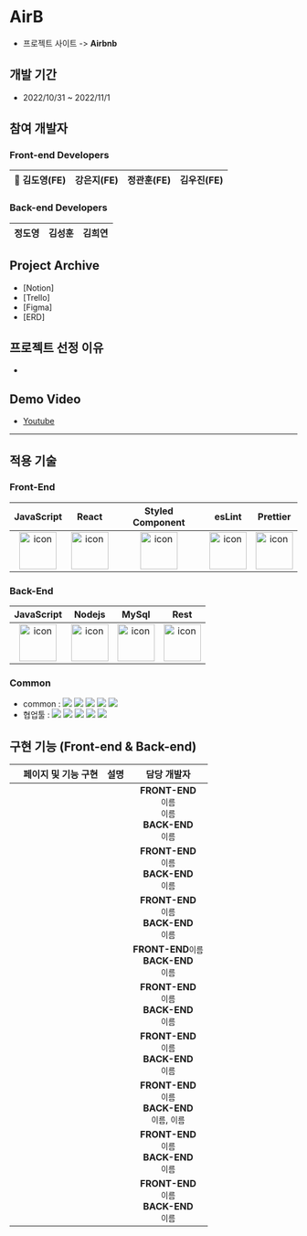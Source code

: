 # AirB

- 프로젝트 사이트 -> **Airbnb**

## 개발 기간

- 2022/10/31 ~ 2022/11/1

## 참여 개발자

### Front-end Developers

|👑 김도영(FE)|강은지(FE)|정관훈(FE)|김우진(FE)|
| :--: | :--: | :--: | :--: |


### Back-end Developers

|정도영|김성훈|김희연|
| :--: | :--: | :--: |


## Project Archive

- [Notion]
- [Trello]
- [Figma]
- [ERD]

## 프로젝트 선정 이유

- 

## Demo Video
- [Youtube](https://youtu.be/satdp1W4fBg)

---

## 적용 기술

### Front-End

|JavaScript|React|Styled Component|esLint|Prettier|
| :--: | :--: | :--: | :--: | :--: |
| <img src="https://techstack-generator.vercel.app/js-icon.svg" alt="icon" width="65" height="65" /> | <img src="https://techstack-generator.vercel.app/react-icon.svg" alt="icon" width="65" height="65" /> | <img src="https://techstack-generator.vercel.app/sass-icon.svg" alt="icon" width="65" height="65" /></div> | <img src="https://techstack-generator.vercel.app/eslint-icon.svg" alt="icon" width="65" height="65" /> | <img src="https://techstack-generator.vercel.app/prettier-icon.svg" alt="icon" width="65" height="65" /> |

### Back-End

|JavaScript|Nodejs|MySql|Rest|
| :--: | :--: | :--: | :--: |
| <img src="https://techstack-generator.vercel.app/js-icon.svg" alt="icon" width="65" height="65" /> | <img src="https://techstack-generator.vercel.app/nginx-icon.svg" alt="icon" width="65" height="65" /> | <img src="https://techstack-generator.vercel.app/mysql-icon.svg" alt="icon" width="65" height="65" /> | <img src="https://techstack-generator.vercel.app/restapi-icon.svg" alt="icon" width="65" height="65" /> |

### Common

- common : <img src="https://img.shields.io/badge/Git-F05032?style=flat&logo=Git&logoColor=white"/> <img src="https://img.shields.io/badge/GitHub-181717?style=flat&logo=GitHub&logoColor=white"/> <img src="https://img.shields.io/badge/AWS-232F3E?style=flat&logo=AmazonAWS&logoColor=white"/> <img src="https://img.shields.io/badge/ESLint-4B32C3?style=flat&logo=AmazonAWS&logoColor=white"/> <img src="https://img.shields.io/badge/Prettier-F7B93E?style=flat&logo=prettier&logoColor=white"/>
- 협업툴 : <img src="https://img.shields.io/badge/Notion-000000?style=flat&logo=Notion&logoColor=white"/> <img src="https://img.shields.io/badge/Slack-4A154B?style=flat&logo=Slack&logoColor=white"/> <img src="https://img.shields.io/badge/Trello-0052CC?style=flat&logo=Trello&logoColor=white"/> <img src="https://img.shields.io/badge/Figma-F24E1E?style=flat&logo=Figma&logoColor=white"/> <img src="https://img.shields.io/badge/PostMan-FF6C37?style=flat&logo=PostMan&logoColor=white"/>

## 구현 기능 (Front-end & Back-end)


| |페이지 및 기능 구현| 설명 | 담당 개발자 |
| :--: | :--: | :--: | :--: |
| | | | **FRONT-END** </br> `이름` </br>`이름` </br> **BACK-END** </br> `이름`|
| | | | **FRONT-END** </br> `이름` </br> **BACK-END** </br> `이름`|
| | | |  **FRONT-END** </br> `이름` </br> **BACK-END** </br> `이름` |
| | | | **FRONT-END**`이름`  </br> **BACK-END** </br> `이름` |
| | | | **FRONT-END** </br> `이름`  </br> **BACK-END** </br> `이름` |
| | | |**FRONT-END** </br>`이름` </br> **BACK-END** </br> `이름` |
| | | | **FRONT-END** </br> `이름` </br> **BACK-END** </br> `이름`, `이름` |
| | | | **FRONT-END** </br> `이름` </br> **BACK-END** </br> `이름` | 
| | | | **FRONT-END**</br> `이름` </br> **BACK-END** </br> `이름`  |

